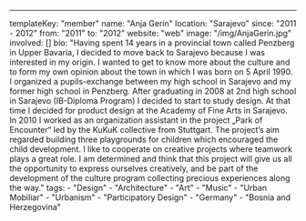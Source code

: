 ---
  templateKey: "member"
  name: "Anja Gerin"
  location: "Sarajevo"
  since: "2011 - 2012"
  from: "2011"
  to: "2012"
  website: "web"
  image: "/img/AnjaGerin.jpg"
  involved: []
  bio: "Having spent 14 years in a provincial town called Penzberg in Upper Bavaria, I decided to move back to Sarajevo because I was interested in my origin. I wanted to get to know more about the culture and to form my own opinion about the town in which I was born on 5 April 1990. I organized a pupils-exchange between my high school in Sarajevo and my former high school in Penzberg. After graduating in 2008 at 2nd high school in Sarajevo (IB-Diploma Program) I decided to start to study design. At that time I decided for product design at the Academy of Fine Arts in Sarajevo. In 2010 I worked as an organization assistant in the project „Park of Encounter“ led by the KuKuK collective from Stuttgart. The project’s aim regarded building three playgrounds for children which encouraged the child development. I like to cooperate on creative projects where teamwork plays a great role. I am determined and think that this project will give us all the opportunity to express ourselves creatively, and be part of the development of the culture program collecting precious experiences along the way."
  tags: 
    - "Design"
    - "Architecture"
    - "Art"
    - "Music"
    - "Urban Mobiliar"
    - "Urbanism"
    - "Participatory Design"
    - "Germany"
    - "Bosnia and Herzegovina"
